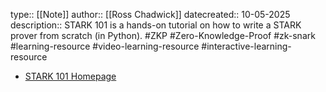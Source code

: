 type:: [[Note]]
author:: [[Ross Chadwick]]
datecreated:: 10-05-2025
description:: STARK 101 is a hands-on tutorial on how to write a STARK prover from scratch (in Python). #ZKP #Zero-Knowledge-Proof #zk-snark #learning-resource #video-learning-resource #interactive-learning-resource

- [STARK 101 Homepage](https://starkware.co/stark-101/)